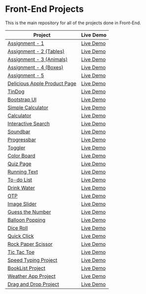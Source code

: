 # Front-End Projects

This is the main repository for all of the projects done in Front-End.

| Project                                                                                                                     | Live Demo                                                                         |
| --------------------------------------------------------------------------------------------------------------------------- | --------------------------------------------------------------------------------- |
| [Assignment - 1](https://github.com/Shraddha8920/Front-end/tree/main/Assignment%201)                             | [Live Demo](https://shraddha8920.github.io/Front-end/Assignment%201/Assignment1.html)               |
| [Assignment - 2 (Tables)](https://github.com/Shraddha8920/Front-end/blob/main/Assignment%202)                             | [Live Demo](https://shraddha8920.github.io/Front-end/Assignment%202/Assignment2.html)               |
| [Assignment - 3 (Animals)](https://github.com/Shraddha8920/Front-end/tree/main/Assignment%203%20(Animals))                             | [Live Demo](https://shraddha8920.github.io/Front-end/Assignment%203%20(Animals)/Asignment3(Animals).html)               |
| [Assignment - 4 (Boxes)](https://github.com/Shraddha8920/Front-end/tree/main/Assignment%204%20(Boxes))                             | [Live Demo](https://shraddha8920.github.io/Front-end/Assignment%204%20(Boxes)/Assignment4(Boxes).html)               |
| [Assignment - 5](https://github.com/Shraddha8920/Front-end/tree/main/Assignment5)                             | [Live Demo](https://shraddha8920.github.io/Front-end/Assignment5/Assignment5.html)               |
| [Delicious Apple Product Page](https://github.com/Shraddha8920/Front-end/tree/main/Delicious%20Apple%20(Product%20Page))                             | [Live Demo](https://shraddha8920.github.io/Front-end/Delicious%20Apple%20(Product%20Page)/deliciousapple.html)               |
| [TinDog](https://github.com/Shraddha8920/Front-end/tree/main/Tindog)                             | [Live Demo](https://shraddha8920.github.io/Front-end/Tindog/tindog.html)               |
| [Bootstrap UI](https://github.com/Shraddha8920/Front-end/tree/main/UI)                             | [Live Demo](https://shraddha8920.github.io/Front-end/UI/UIAssignment.html)               |
| [Simple Calculator](https://github.com/Shraddha8920/Front-end/tree/main/Simple%20Calculator)                             | [Live Demo](https://shraddha8920.github.io/Front-end/Simple%20Calculator/SimpleCalculator.html)               |
| [Calculator](https://github.com/Shraddha8920/Front-end/tree/main/Calculator)                             | [Live Demo](https://shraddha8920.github.io/Front-end/Calculator/calculator.html)               |
| [Interactive Search](https://github.com/Shraddha8920/Front-end/tree/main/SearchBox)                             | [Live Demo](https://shraddha8920.github.io/Front-end/SearchBox/searchbox.html)               |
| [Soundbar](https://github.com/Shraddha8920/Front-end/tree/main/Sounds)                             | [Live Demo](https://shraddha8920.github.io/Front-end/Sounds/sounds.html)               |
| [Progressbar](https://github.com/Shraddha8920/Front-end/tree/main/Progress)                             | [Live Demo](https://shraddha8920.github.io/Front-end/Progress/progress.html)               |
| [Toggler](https://github.com/Shraddha8920/Front-end/tree/main/Toggle)                             | [Live Demo](https://shraddha8920.github.io/Front-end/Toggle/toggle.html)               |
| [Color Board](https://github.com/Shraddha8920/Front-end/tree/main/Color-Box)                             | [Live Demo](https://shraddha8920.github.io/Front-end/Color-Box/color-box.html)               |
| [Quiz Page](https://github.com/Shraddha8920/Front-end/tree/main/Quiz)                             | [Live Demo](https://shraddha8920.github.io/Front-end/Quiz/quiz.html)               |
| [Running Text](https://github.com/Shraddha8920/Front-end/tree/main/Running%20Text)                             | [Live Demo](https://shraddha8920.github.io/Front-end/Running%20Text/runningtext.html)               |
| [To-do List](https://github.com/Shraddha8920/Front-end/tree/main/to-do%20List)                             | [Live Demo](https://shraddha8920.github.io/Front-end/to-do%20List/todo-list.html)               |
| [Drink Water](https://github.com/Shraddha8920/Front-end/tree/main/Drink%20Water)                             | [Live Demo](https://shraddha8920.github.io/Front-end/Drink%20Water/drinkwater.html)               |
| [OTP](https://github.com/Shraddha8920/Front-end/tree/main/OTP)                             | [Live Demo](https://shraddha8920.github.io/Front-end/OTP/OTP.html)               |
| [Image Slider](https://github.com/Shraddha8920/Front-end/tree/main/Image%20Slider)                             | [Live Demo](https://shraddha8920.github.io/Front-end/Image%20Slider/ImageSlider.html)               |
| [Guess the Number](https://github.com/Shraddha8920/Front-end/tree/main/Number%20Guessing)                             | [Live Demo](https://shraddha8920.github.io/Front-end/Number%20Guessing/NumberGuess.html)               |
| [Balloon Popping](https://github.com/Shraddha8920/Front-end/tree/main/Balloon%20Pop)                             | [Live Demo](https://shraddha8920.github.io/Front-end/Balloon%20Pop/BalloonPop.html)               |
| [Dice Roll](https://github.com/Shraddha8920/Front-end/tree/main/Dice%20Roll%20Game)                             | [Live Demo](https://shraddha8920.github.io/Front-end/Dice%20Roll%20Game/DiceRollGame.html)               |
| [Quick Click](https://github.com/Shraddha8920/Front-end/tree/main/Quick%20Click)                             | [Live Demo](https://shraddha8920.github.io/Front-end/Quick%20Click/QuickClick.html)               |
| [Rock Paper Scissor](https://github.com/Shraddha8920/Front-end/tree/main/Rock%20Paper%20Scissor)                             | [Live Demo](https://shraddha8920.github.io/Front-end/Rock%20Paper%20Scissor/RockPaperScissor.html)               |
| [Tic Tac Toe](https://github.com/Shraddha8920/Front-end/tree/main/Tic%20Tac%20Toe)                             | [Live Demo](https://shraddha8920.github.io/Front-end/Tic%20Tac%20Toe/TicTacToe.html)               |
| [Speed Typing Project](https://github.com/Shraddha8920/Front-end/tree/main/Speed%20Typing%20Project)                             | [Live Demo](https://shraddha8920.github.io/Front-end/Speed%20Typing%20Project/SpeedTyping.html)               |
| [BookList Project](https://github.com/Shraddha8920/Front-end/tree/main/Booklist%20Project)                             | [Live Demo](https://shraddha8920.github.io/Front-end/Booklist%20Project/Booklist.html)               |
| [Weather App Project](https://github.com/Shraddha8920/Front-end/tree/main/Weather%20App%20Project)                             | [Live Demo](https://shraddha8920.github.io/Front-end/Weather%20App%20Project/Weather.html)               |
| [Drag and Drop Project](https://github.com/Shraddha8920/Front-end/tree/main/Drag%20and%20Drop%20Project)                             | [Live Demo](https://shraddha8920.github.io/Front-end/Drag%20and%20Drop%20Project/draganddrop.html)               |
